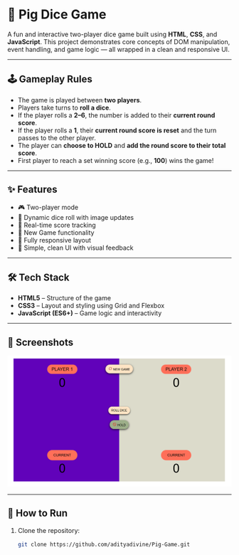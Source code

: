 # 🎲 Pig Dice Game

A fun and interactive two-player dice game built using **HTML**, **CSS**, and **JavaScript**. This project demonstrates core concepts of DOM manipulation, event handling, and game logic — all wrapped in a clean and responsive UI.

---

## 🕹️ Gameplay Rules

- The game is played between **two players**.
- Players take turns to **roll a dice**.
- If the player rolls a **2–6**, the number is added to their **current round score**.
- If the player rolls a **1**, their **current round score is reset** and the turn passes to the other player.
- The player can **choose to HOLD** and **add the round score to their total score**.
- First player to reach a set winning score (e.g., **100**) wins the game!

---

## ✨ Features

- 🎮 Two-player mode
- 🎲 Dynamic dice roll with image updates
- 💾 Real-time score tracking
- 🔄 New Game functionality
- 📱 Fully responsive layout
- 🧠 Simple, clean UI with visual feedback

---

## 🛠️ Tech Stack

- **HTML5** – Structure of the game
- **CSS3** – Layout and styling using Grid and Flexbox
- **JavaScript (ES6+)** – Game logic and interactivity

---

## 📸 Screenshots


![Pig Dice Game Screenshot](GamePreview.png)

---

## 🧪 How to Run

1. Clone the repository:
   ```bash
   git clone https://github.com/adityadivine/Pig-Game.git
